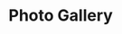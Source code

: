 # Photo Gallery


<!-- ## Preview -->


<!-- Runs the app in the development mode.\
Open [http://localhost:3000](http://localhost:3000) to view it in your browser. -->

